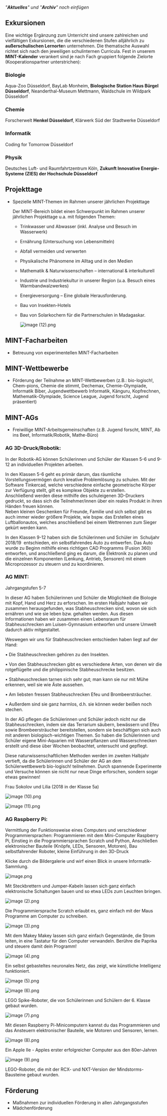 *"__Aktuelles__" und "__Archiv__" noch einfügen*

## Exkursionen

Eine wichtige Ergänzung zum Unterricht sind unsere zahlreichen und vielfältigen Exkursionen, die die verschiedenen Stufen alljährlich zu **außerschulischen Lernorte**n unternehmen. Die thematische Auswahl richtet sich nach den jeweiligen schulinternen Curricula. Fest in unserem  **MINT-Kalender** verankert sind je nach Fach gruppiert folgende Zielorte (Kooperationspartner unterstrichen):

### Biologie

Aqua-Zoo Düsseldorf, BayLab Monheim, __Biologische Station Haus Bürgel Düsseldorf__, Neanderthal-Museum Mettmann, Waldschule im Wildpark Düsseldorf

### Chemie

Forscherwelt __Henkel Düsseldorf__, Klärwerk Süd der Stadtwerke Düsseldorf

### Informatik

Coding for Tomorrow Düsseldorf

### Physik

Deutsches Luft- und Raumfahrtzentrum Köln, __Zukunft Innovative Energie-Systeme (ZIES) der Hochschule Düsseldorf__

## Projekttage

- Spezielle MINT-Themen im Rahmen unserer jährlichen Projekttage

  Der MINT-Bereich bildet einen Schwerpunkt im Rahmen unserer jährlichen Projekttage u.a. mit folgenden Themen:
  - Trinkwasser und Abwasser (inkl. Analyse und Besuch im Wasserwerk)
  - Ernährung (Untersuchung von Lebensmitteln)
  - Abfall vermeiden und verwerten
  - Physikalische Phänomene im Alltag und in den Medien
  - Mathematik & Naturwissenschaften – international & interkulturell
  - Industrie und Industriekultur in unserer Region (u.a. Besuch eines Warmbandwalzwerkes)
  - Energieversorgung – Eine globale Herausforderung.
  - Bau von Insekten-Hotels
  - Bau von Solarkochern für die Partnerschulen in Madagaskar.

    ![image (12).png](.attachments.1331500/image%20%2812%29.png)

## MINT-Facharbeiten

- Betreuung von experimentellen MINT-Facharbeiten

## MINT-Wettbewerbe

- Förderung der Teilnahme an MINT-Wettbewerben (z.B.: bio-logisch!, Chem-pions, Chemie die stimmt, Dechemax, Chemie-Olympiade, Informatik Biber, Jugendwettbewerb Informatik, Känguru, Kopfrechnen, Mathematik-Olympiade, Science League, Jugend forscht, Jugend präsentiert)

## MINT-AGs

- Freiwillige MINT-Arbeitsgemeinschaften (z.B. Jugend forscht, MINT, Ab ins Beet, Informatik/Robotik, Mathe-Büro)

### AG 3D-Druck/Robotik:

In der Robotik-AG können Schülerinnen und Schüler der Klassen 5-6 und 9-12 an individuellen Projekten arbeiten.

In den Klassen 5-6 geht es primär darum, das räumliche Vorstellungsvermögen durch kreative Problemlösung zu schulen. Mit der Software Tinkercad, welche verschiedene einfache geometrische Körper zur Verfügung stellt, gilt es komplexe Objekte zu erstellen. Anschließend werden diese mithilfe des schuleigenen 3D-Druckers gedruckt, so dass sich die Teilnehmer/innen über ein reales Produkt in ihren Händen freuen können.  
Neben kleinen Geschenken für Freunde, Familie und sich selbst gibt es auch immer wieder größere Projekte, wie bspw. das Erstellen eines Luftballonautos, welches anschließend bei einem Wettrennen zum Sieger gekürt werden kann.

In den Klassen 9-12 haben sich die Schülerinnen und Schüler im  Schuljahr 2018/19  entschieden, ein selbstfahrendes Auto zu entwerfen. Das Auto wurde zu Beginn mithilfe eines richtigen CAD Programms (Fusion 360) entworfen, und anschließend ging es darum, die Elektronik zu planen und die einzelnen Komponenten (Lenkung, Antrieb, Sensoren) mit einem Microprozessor zu steuern und zu koordinieren.

### AG MINT:

Jahrgangstufen 5-7

In dieser AG haben Schülerinnen und Schüler die Möglichkeit die Biologie mit Kopf, Hand und Herz zu erforschen. Im ersten Halbjahr haben wir zusammen herausgefunden, was Stabheuschrecken sind, wovon sie sich ernähren und wie sie leben bzw. gehalten werden. Aus diesen Informationen haben wir zusammen einen Lebensraum für Stabheuschrecken am Luisen-Gymnasium entworfen und unsere Umwelt dadurch aktiv mitgestaltet.

Weswegen wir uns für Stabheuschrecken entschieden haben liegt auf der Hand:

• Die Stabheuschrecken gehören zu den Insekten.

• Von den Stabheuschrecken gibt es verschiedene Arten, von denen wir die rotgeflügelte und die philippinische Stabheuschrecke besitzen.

• Stabheuschrecken tarnen sich sehr gut; man kann sie nur mit Mühe erkennen, weil sie wie Äste aussehen.

• Am liebsten fressen Stabheuschrecken Efeu und Brombeersträucher.

• Außerdem sind sie ganz harmlos, d.h. sie können weder beißen noch stechen.

In der AG pflegen die Schülerinnen und Schüler jedoch nicht nur die Stabheuschrecken, indem sie das Terrarium säubern, bewässern und Efeu sowie Brombeersträucher bereitstellen, sondern sie beschäftigen sich auch mit anderen biologisch-wichtigen Themen. So haben die Schülerinnen und Schüler eigene Mini-Aquarien mit Wasserpflanzen und Wasserschnecken erstellt und diese über Wochen beobachtet, untersucht und gepflegt.

Diese naturwissenschaftlichen Methoden werden im zweiten Halbjahr vertieft, da die Schülerinnen und Schüler der AG an dem Schülerwettbewerb bio-logisch! teilnehmen. Durch spannende Experimente und Versuche können sie nicht nur neue Dinge erforschen, sondern sogar etwas gewinnen!

Frau Sokolov und Lilia (2018 in der Klasse 5a)

![image (10).png](.attachments.1331500/image%20%2810%29.png)

![image (11).png](.attachments.1331500/image%20%2811%29.png)

### AG Raspberry Pi:

Vermittlung  der Funktionsweise eines Computers und verschiedener  Programmiersprachen: Programmieren mit dem Mini-Computer Raspberry Pi,  Einstieg in die Programmiersprachen Scratch und Python, Anschließen  elektronischer Bauteile (Knöpfe, LEDs, Sensoren, Motoren), Bau selbstfahrender Roboter, kleine Einführung in den 3D-Druck

Klicke durch die Bildergalerie und wirf einen Blick in unsere Informatik-Sammlung.

![image.png](.attachments.1331500/image.png)

Mit Steckbrettern und Jumper-Kabeln lassen sich ganz einfach elektronische Schaltungen bauen und so etwa LEDs zum Leuchten bringen.

![image (2).png](.attachments.1331500/image%20%282%29.png)

Die Programmiersprache Scratch erlaubt es, ganz einfach mit der Maus Programme am Computer zu schreiben.

![image (3).png](.attachments.1331500/image%20%283%29.png)

Mit dem Makey Makey lassen sich ganz einfach Gegenstände, die Strom leiten, in eine Tastatur für den Computer verwandeln. Berühre die Paprika und steuere damit dein Programm!

![image (4).png](.attachments.1331500/image%20%284%29.png)

Ein selbst gebasteltes neuronales Netz, das zeigt, wie künstliche Intelligenz funktioniert.

![image (5).png](.attachments.1331500/image%20%285%29.png)

![image (6).png](.attachments.1331500/image%20%286%29.png)

LEGO Spike-Roboter, die von Schülerinnen und Schülern der 6. Klasse gebaut wurden.

![image (7).png](.attachments.1331500/image%20%287%29.png)

Mit diesen Raspberry Pi-Minicomputern kannst du das Programmieren und das Ansteuern elektronischer Bauteile, wie Motoren und Sensoren, lernen.

![image (8).png](.attachments.1331500/image%20%288%29.png)

Ein Apple IIe - Apples erster erfolgreicher Computer aus den 80er-Jahren

![image (9).png](.attachments.1331500/image%20%289%29.png)

LEGO-Roboter, die mit der RCX- und NXT-Version der Mindstorms-Bausteine gebaut wurden.

## Förderung

- Maßnahmen zur individuellen Förderung in allen Jahrgangsstufen
- Mädchenförderung
